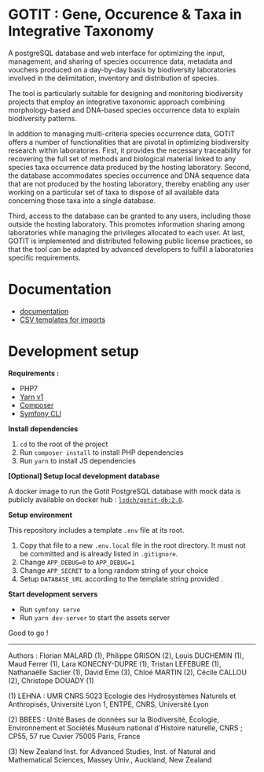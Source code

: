 # GOTIT : Gene, Occurence & Taxa in Integrative Taxonomy

A postgreSQL database and web interface for optimizing the input, management, and sharing of species occurrence data, metadata and vouchers produced on a day-by-day basis by biodiversity laboratories involved in the delimitation, inventory and distribution of species.

The tool is particularly suitable for designing and monitoring biodiversity projects that employ an integrative taxonomic approach combining morphology-based and DNA-based species occurrence data to explain biodiversity patterns.

In addition to managing multi-criteria species occurrence data, GOTIT offers a number of functionalities that are pivotal in optimizing biodiversity research within laboratories. First, it provides the necessary traceability for recovering the full set of methods and biological material linked to any species taxa occurrence data produced by the hosting laboratory. Second, the database accommodates species occurrence and DNA sequence data that are not produced by the hosting laboratory, thereby enabling any user working on a particular set of taxa to dispose of all available data concerning those taxa into a single database.

Third, access to the database can be granted to any users, including those outside the hosting laboratory. This promotes information sharing among laboratories while managing the privileges allocated to each user. At last, GOTIT is implemented and distributed following public license practices, so that the tool can be adapted by advanced developers to fulfill a laboratories specific requirements.



# Documentation

- [documentation](./docs/)
- [CSV templates for imports](./assets/imports)

# Development setup

**Requirements :**

- PHP7
- [Yarn v1](https://classic.yarnpkg.com/)
- [Composer](https://getcomposer.org/)
- [Symfony CLI](https://symfony.com/download)

**Install dependencies**
 1. `cd` to the root of the project
 2. Run `composer install` to install PHP dependencies
 3. Run `yarn` to install JS dependencies

**[Optional] Setup local development database**

A docker image to run the Gotit PostgreSQL database with mock data is publicly available on docker hub : [`lsdch/gotit-db:2.0`](https://hub.docker.com/repository/docker/lsdch/gotit-db).

**Setup environment**

This repository includes a template `.env` file at its root.
1. Copy that file to a new `.env.local` file in the root directory. It must not be committed and is already listed in `.gitignore`.
2. Change `APP_DEBUG=0` to `APP_DEBUG=1`
3. Change `APP_SECRET` to a long random string of your choice
4. Setup `DATABASE_URL` according to the template string provided .

**Start development servers**
- Run `symfony serve`
- Run `yarn dev-server` to start the assets server

Good to go !

---

Authors : Florian MALARD (1), Philippe GRISON (2), Louis DUCHEMIN (1), Maud Ferrer (1), Lara KONECNY-DUPRE (1), Tristan LEFEBURE (1), Nathanaëlle Saclier (1), David Eme (3), Chloé MARTIN (2), Cécile CALLOU (2), Christope DOUADY (1)

(1) LEHNA : UMR CNRS 5023 Ecologie des Hydrosystèmes Naturels et Anthropisés, Université Lyon 1, ENTPE, CNRS, Université Lyon

(2) BBEES : Unité Bases de données sur la Biodiversité, Écologie, Environnement et Sociétés Muséum national d'Histoire naturelle, CNRS ; CP55, 57 rue Cuvier 75005 Paris, France

(3) New Zealand Inst. for Advanced Studies, Inst. of Natural and Mathematical Sciences, Massey Univ., Auckland, New Zealand